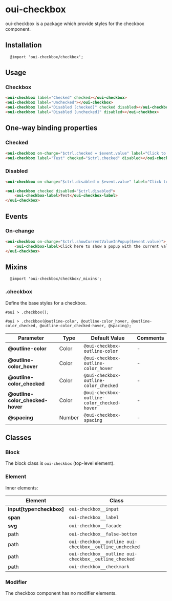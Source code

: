 # oui-checkbox

oui-checkbox is a package which provide styles for the checkbox component.

## Installation

```less
  @import 'oui-checkbox/checkbox';
```

## Usage

### Checkbox

```html
<oui-checkbox label="Checked" checked></oui-checkbox>
<oui-checkbox label="Unchecked"></oui-checkbox>
<oui-checkbox label="Disabled [checked]" checked disabled></oui-checkbox>
<oui-checkbox label="Disabled [unchecked]" disabled></oui-checkbox>
```

## One-way binding properties

### Checked

```html
<oui-checkbox on-change="$ctrl.checked = $event.value" label="Click to check/uncheck the test checkbox"></oui-checkbox>
<oui-checkbox label="Test" checked="$ctrl.checked" disabled></oui-checkbox>
```

### Disabled

```html
<oui-checkbox on-change="$ctrl.disabled = $event.value" label="Click to disable the test checkbox"></oui-checkbox>

<oui-checkbox checked disabled="$ctrl.disabled">
    <oui-checkbox-label>Test</oui-checkbox-label>
</oui-checkbox>
```

## Events

### On-change

```html
<oui-checkbox on-change="$ctrl.showCurrentValueInPopup($event.value)">
    <oui-checkbox-label>Click here to show a popup with the current value</oui-checkbox-label>
</oui-checkbox>
```

## Mixins

```less
  @import 'oui-checkbox/checkbox/_mixins';
```

### .checkbox

Define the base styles for a checkbox.

```less
#oui > .checkbox();
```

```less
#oui > .checkbox(@outline-color, @outline-color_hover, @outline-color_checked, @outline-color_checked-hover, @spacing);
```

| Parameter | Type | Default Value | Comments |
| --- | --- | --- | --- |
| __@outline-color__ | Color | `@oui-checkbox-outline-color` | -
| __@outline-color_hover__ | Color | `@oui-checkbox-outline-color_hover`| -
| __@outline-color_checked__ | Color | `@oui-checkbox-outline-color_checked` | -
| __@outline-color_checked-hover__ | Color | `@oui-checkbox-outline-color_checked-hover`| -
| __@spacing__ | Number | `@oui-checkbox-spacing` | -

## Classes

### Block

The block class is `oui-checkbox` (top-level element).

### Element

Inner elements:

| Element | Class |
| --- | --- |
| __input[type=checkbox]__ | `oui-checkbox__input` | -
| __span__ | `oui-checkbox__label` | -
| __svg__ | `oui-checkbox__facade` | -
| path | `oui-checkbox__false-bottom` |
| path | `oui-checkbox__outline oui-checkbox__outline_unchecked` |
| path | `oui-checkbox__outline oui-checkbox__outline_checked` |
| path | `oui-checkbox__checkmark` |

### Modifier

The checkbox component has no modifier elements.
